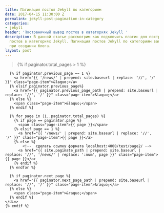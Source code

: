 ```yaml
---
title: Пагинация постов Jekyll по категориям
date: 2017-04-15 11:30:00 Z
permalink: jekyll-post-pagination-in-category
categories:
- jekyll
header: 'Постраничный вывод постов в категориях Jekyll '
description: В данной статье рассмотрим как подключить плагин для постраничного вывода
  постов в категориях Jekyll. Пагинация постов Jekyll по категориям важный вопрос
  при создании блога.
layout: post
---
```


> <!-- Pagination links -->
>  {% if paginator.total_pages > 1 %}
>	<div class="pagination">
	  {% if paginator.previous_page == 1 %}
		<a href="{{ '/news/' | prepend: site.baseurl | replace: '//', '/' }}" class="page-item">&laquo;</a>
	  {% elsif paginator.previous_page%}
		<a href="{{ paginator.previous_page_path | prepend: site.baseurl | replace: '//', '/' }}" class="page-item">&laquo;</a>
	  {% else %}
		<span class="page-item">&laquo;</span>
	  {% endif %}
	
	  {% for page in (1..paginator.total_pages) %}
		{% if page == paginator.page %}
		  <span class="page-item">{{ page }}</span>
		{% elsif page == 1 %}
		  <a href="{{ '/news/' | prepend: site.baseurl | replace: '//', '/' }}" class="page-item">{{ page }}</a>
		{% else %}
			<!--  сделать ссылку формата localhost:4000/test/page2/ -->
		  <a href="{{ site.paginate_path | prepend: site.baseurl | replace: '//', '/news/' | replace: ':num', page }}" class="page-item">{{ page }}</a>
		{% endif %}
	  {% endfor %}
	
	  {% if paginator.next_page %}
		<a href="{{ paginator.next_page_path | prepend: site.baseurl | replace: '//', '/' }}" class="page-item">&raquo;</a>
	  {% else %}
		<span class="page-item">&raquo;</span>
	  {% endif %}
	</div>
	{% endif %}
<!-- Pagination links End-->